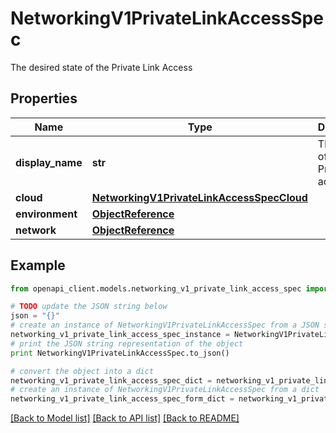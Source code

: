 # NetworkingV1PrivateLinkAccessSpec

The desired state of the Private Link Access

## Properties
Name | Type | Description | Notes
------------ | ------------- | ------------- | -------------
**display_name** | **str** | The name of the PrivateLink access | [optional] 
**cloud** | [**NetworkingV1PrivateLinkAccessSpecCloud**](NetworkingV1PrivateLinkAccessSpecCloud.md) |  | [optional] 
**environment** | [**ObjectReference**](ObjectReference.md) |  | [optional] 
**network** | [**ObjectReference**](ObjectReference.md) |  | [optional] 

## Example

```python
from openapi_client.models.networking_v1_private_link_access_spec import NetworkingV1PrivateLinkAccessSpec

# TODO update the JSON string below
json = "{}"
# create an instance of NetworkingV1PrivateLinkAccessSpec from a JSON string
networking_v1_private_link_access_spec_instance = NetworkingV1PrivateLinkAccessSpec.from_json(json)
# print the JSON string representation of the object
print NetworkingV1PrivateLinkAccessSpec.to_json()

# convert the object into a dict
networking_v1_private_link_access_spec_dict = networking_v1_private_link_access_spec_instance.to_dict()
# create an instance of NetworkingV1PrivateLinkAccessSpec from a dict
networking_v1_private_link_access_spec_form_dict = networking_v1_private_link_access_spec.from_dict(networking_v1_private_link_access_spec_dict)
```
[[Back to Model list]](../ccloud/README.md#documentation-for-models) [[Back to API list]](../ccloud/README.md#documentation-for-api-endpoints) [[Back to README]](../ccloud/README.md)


